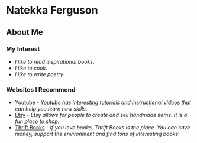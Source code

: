 # Natekka Ferguson

## About Me


### My Interest
* _I like to read inspirational books_.
* _I like to cook_.
* _I like to write poetry_.

### Websites I Recommend
* [Youtube](https://www.youtube.com/) - _Youtube has interesting tutorials and instructional videos that can help you learn new skills_.
* [Etsy](https://www.etsy.com/) - _Etsy allows for people to create and sell handmade items. It is a fun place to shop_.
* [Thrift Books](https://www.thriftbooks.com/) - _If you love books, Thrift Books is the place. You can save money, support the 
  environment and find tons of interesting books_! 
